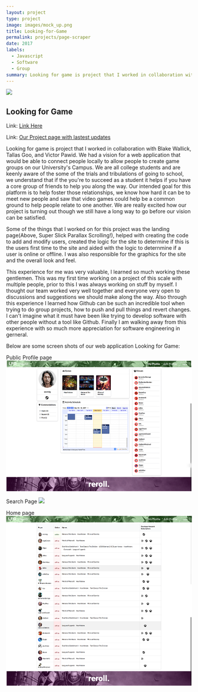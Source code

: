 ```yaml
---
layout: project
type: project
image: images/mock_up.png
title: Looking-for-Game
permalink: projects/page-scraper
date: 2017
labels:
  - Javascript
  - Software
  - Group
summary: Looking for game is project that I worked in collaboration with Blake Wallick, Tallas Goo, and Victor Pawid
---
```


<img class="ui fluid image" src="../images/mock_up.png">

## Looking for Game

Link: <a href="https://lookingforgame.meteorapp.com">Link Here</a>

Link: <a href="https://looking-for-game.github.io">Our Project page with lastest updates</a>

Looking for game is project that I worked in collaboration with Blake Wallick, Tallas Goo, and Victor Pawid. We had a vision for a web application that would be able to connect people locally to allow people to create game groups on our University's Campus. We are all college students and are keenly aware of the some of the trials and tribulations of going to school, we understand that if the you're to succeed as a student it helps if you have a core group of friends to help you along the way. Our intended goal for this platform is to help foster those relationships, we know how hard it can be to meet new people and saw that video games could help be a common ground to help people relate to one another. We are really excited how our project is turning out though we still have a long way to go before our vision can be satisfied. 

Some of the things that I worked on for this project was the landing page(Above, Super Slick Parallax Scrolling!), helped with creating the code to add and modify users, created the logic for the site to determine if this is the users first time to the site and aided with the logic to deternmine if a user is online or offline. I was also responsible for the graphics for the site and the overall look and feel. 

This experience for me was very valuable, I learned so much working these gentlemen. This was my first time working on a project of this scale with multiple people, prior to this I was always working on stuff by myself. I thought our team worked very well together and everyone very open to discussions and suggestions we should make along the way. Also through this experience I learned how Github can be such an incredible tool when trying to do group projects, how to push and pull things and revert changes. I can't imagine what it must have been like trying to develop software with other people without a tool like Github. Finally I am walking away from this experience with so much more appreciation for software engineering in gerneral.

Below are some screen shots of our web application Looking for Game:

Public Profile page
<img class="ui fluid image" src="../images/merged_pub_profile.png">

Search Page
<img class="ui fluid image" src="../images/merged_search_page.png">

Home page
<img class="ui fluid image" src="../images/merged_home_page.png">
